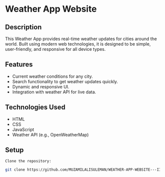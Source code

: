 # Weather App Website  

## Description  
This Weather App provides real-time weather updates for cities around the world. Built using modern web technologies, it is designed to be simple, user-friendly, and responsive for all device types.

## Features  
- Current weather conditions for any city.  
- Search functionality to get weather updates quickly.  
- Dynamic and responsive UI.  
- Integration with weather API for live data.  

## Technologies Used  
- HTML  
- CSS  
- JavaScript  
- Weather API (e.g., OpenWeatherMap)  

## Setup 
    Clone the repository:  
   ```bash
   git clone https://github.com/MUZAMILALISULEMAN/WEATHER-APP-WEBSITE---IICT.git
